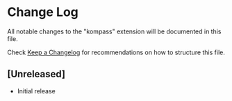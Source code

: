 # Change Log

All notable changes to the "kompass" extension will be documented in this file.

Check [Keep a Changelog](http://keepachangelog.com/) for recommendations on how to structure this file.

## [Unreleased]

- Initial release